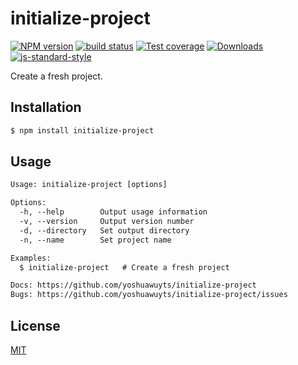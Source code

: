 # initialize-project
[![NPM version][npm-image]][npm-url]
[![build status][travis-image]][travis-url]
[![Test coverage][codecov-image]][codecov-url]
[![Downloads][downloads-image]][downloads-url]
[![js-standard-style][standard-image]][standard-url]

Create a fresh project.

## Installation
```sh
$ npm install initialize-project
```

## Usage
```txt
Usage: initialize-project [options]

Options:
  -h, --help        Output usage information
  -v, --version     Output version number
  -d, --directory   Set output directory
  -n, --name        Set project name

Examples:
  $ initialize-project   # Create a fresh project

Docs: https://github.com/yoshuawuyts/initialize-project
Bugs: https://github.com/yoshuawuyts/initialize-project/issues
```

## License
[MIT](https://tldrlegal.com/license/mit-license)

[npm-image]: https://img.shields.io/npm/v/initialize-project.svg?style=flat-square
[npm-url]: https://npmjs.org/package/initialize-project
[travis-image]: https://img.shields.io/travis/yoshuawuyts/initialize-project/master.svg?style=flat-square
[travis-url]: https://travis-ci.org/yoshuawuyts/initialize-project
[codecov-image]: https://img.shields.io/codecov/c/github/yoshuawuyts/initialize-project/master.svg?style=flat-square
[codecov-url]: https://codecov.io/github/yoshuawuyts/initialize-project
[downloads-image]: http://img.shields.io/npm/dm/initialize-project.svg?style=flat-square
[downloads-url]: https://npmjs.org/package/initialize-project
[standard-image]: https://img.shields.io/badge/code%20style-standard-brightgreen.svg?style=flat-square
[standard-url]: https://github.com/feross/standard
